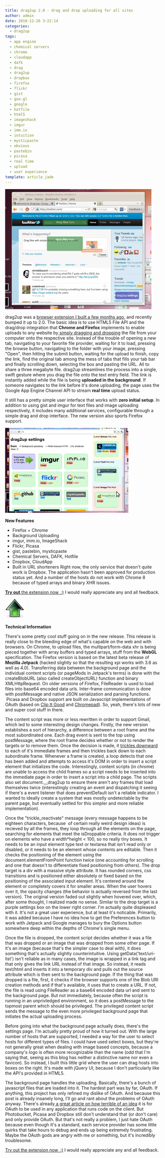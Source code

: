 ```yaml
---
title: drag2up 2.0 - drag and drop uploading for all sites
author: admin
date: 2010-12-26 3:22:14
categories:
  - drag2up
tags: 
  - app engine
  - chemical servers
  - chrome
  - cloudapp
  - dafk
  - drag
  - drag2up
  - dropbox
  - firefox
  - flickr
  - gist
  - goo.gl
  - google
  - hotfile
  - html5
  - imageshack
  - imgur
  - imm.io
  - intuition
  - mysticpaste
  - obvious
  - pastebin
  - picasa
  - real time
  - upload
  - user experience
template: article.jade
---
```


[![](Screenshot-6.png "drag2up firefox dragging twitter")](Screenshot-6.png)



drag2up was a [browser extension I built a few months ago](2010/10/drag2up-drag-files-onto-any-site/), and recently bumped it up to 2.0\. The basic idea is to use HTML5 File API and the drag/drop integration that **Chrome and Firefox** implements to enable uploads to any website by[ simply dragging and dropping](http://www.youtube.com/watch?v=DBqxmO-ZrDY) the file from your computer onto the respective site. Instead of the trouble of opening a new tab, navigating to your favorite file provider, waiting for it to load, pressing the browse button, navigating to the folder with your image, pressing "Open", then hitting the submit button, waiting for the upload to finish, copy the link, find the original tab among the mess of tabs that fills your tab bar and finally scrolling down, selecting the box and pasting the URL. All to share a three megabyte file. drag2up streamlines the process into a single, swift gesture where you drag the file onto the text entry field. The link is instantly added while the file is being **uploaded in the background**. If someone navigates to the link before it's done uploading, the page uses the Google App Engine Channel API to stream **real time** upload status.

It still has a pretty simple user interface that works with **zero initial setup**. In addition to using gist and imgur for text files and image uploading respectively, it includes many additional services, configurable through a simple drag and drop interface. The new version also sports Firefox support.

[![](Selection_004.png "drag2up settings chrome")](Selection_004.png)

**New Features**

*   Firefox + Chrome
*   Background Uploading
*   imgur, imm.io, ImageShack
*   Flickr, Picasa
*   gist, pastebin, mysticpaste
*   Chemical Servers, DAFK, Hotfile
*   Dropbox, CloudApp
*   Built in URL shorteners
Right now, the only service that doesn't quite work is Dropbox. The application hasn't been approved for production status yet. And a number of the hosts do not work with Chrome 8 because of typed arrays and binary XHR issues.

[**Try out** the extension now  :)](http://drag2up.appspot.com) I would really appreciate any and all feedback.

[![](64cool.png "64cool")](64cool.png)

**Technical Information**

There's some pretty cool stuff going on in the new release. This release is really close to the bleeding edge of what's capable on the web and with browsers. On Chrome, to upload files, the multipart/form-data xhr is being pieced together with array buffers and typed arrays, stuff from the **WebGL** specification. The Firefox version is based on the latest beta release of **Mozilla Jetpack** (hacked slightly so that the resulting xpi works with 3.6 as well as 4.0). Transferring data between the background page and the individual content scripts (or pageMods in Jetpack's terms) is done with the createBlobURL (also called createObjectURL) function and binary XMLHttpRequest. On older versions of Firefox, FileReader is used to load files into base64 encoded data urls. Inter-frame communication is done with postMessage and native JSON serialization and parsing functions.  Picasa and Dropbox support are built on Javascript implementations of OAuth (based on [Clip It Good](https://github.com/bslatkin/clip-it-good) and [Chromepad](https://github.com/kenotron/chromepad)). So, yeah, there's lots of new and super cool stuff in there.

The content script was more or less rewritten in order to support Gmail, which led to some interesting design changes. Firstly, the new version establishes a sort of hierarchy, a difference between a root frame and the most subordinated one. Each drag event is sent to the top using postMessage, where the root frame decides whether or not to render the targets or to remove them. Once the decision is made, it [trickles downward](https://github.com/antimatter15/drag2up/blob/master/data/drag2up.js#L108) to each of it's immediate frames and then trickles back down to each subordinate frame. Whenever a frame is created, a loop detects that one has been added and attempts to access it's DOM in order to insert a script element that initializes the code. Interestingly, content scripts (in chrome) are unable to access the child frames so a script needs to be inserted into the immediate page in order to insert a script into a child page. The scripts also set document.__drag2up to ensure there aren't any frames that load themselves twice (interestingly creating an event and dispatching it seeing if there's a event listener that does preventDefault isn't a reliable indicator. I wanted to ideally create a system that was mostly undetectable by the parent page, but eventually settled for this simpler and more reliable implementation).

Once the "trickle_reactivate" message (every message happens to be eighteen characters, because  of certain really weird design ideas) is recieved by all the frames, they loop through all the elements on the page, searching for elements that meet the isDroppable criteria. It does not trigger on elements who have a width*height &lt; 100, so no really tiny boxes. It needs to be an input element type text or textarea that isn't read only or disabled, or it needs to be an element whose contents are editable. Then it checks the positioning of the element using the document.elementFromPoint function twice (one accounting for scrolling and one that doesn't to differentiate fixed positioning from others). The drop target is a div with a massive style attribute. It has rounded corners, css transitions and is positioned either absolutely or fixed based on the positioning of the associated input element. It's centered around the element or completely covers it for smaller areas. When the user hovers over it, the opacity changes (the behavior is actually reversed from the last version). The original version faded out slightly when hovered over, which, after some thought, I realized made no sense. Similar to the drop target is a purple settings box on the lower right corner. I'm actually quite displeased with it. It's not a great user experience, but at least it's noticable. Primarily, it was added because I have no idea how to get the Preferences button to work with Jetpack and Google manages to bury the Options button somewhere deep within the depths of Chrome's single menu.

Once the file is dropped, the content script decides whether it was a file that was dropped or an image that was dropped from some other page. If it's an image (because that's the simpler case to deal with), it does something that's actually slightly counterintuitive. Using getData('text/uri-list') isn't reliable as in many cases, the image is wrapped in a link tag and that only gives the link URL instead of that image. So instead, it reads text/html and inserts it into a temporary div and pulls out the source attribute which is then sent to the background page. If the thing that was dropped is a file, first, it checks if the browser supports one of the Blob URI creation methods and if that's available, it uses that to create a URL. If not, the file is read using FileReader as a base64 encoded data url and sent to the background page. But not immediately, because often the script is running in an unprivledged environment, so it does a postMessage to the topmost parent which should be privileged. The privileged content script sends the message to the even more privileged background page that initiates the actual uploading process.

Before going into what the background page actually does, there's the settings page. I'm actually pretty proud of how it turned out. With the large number of hosts that are supported, I needed a way for the user to select hosts for different types of files. I could have used select boxes, but they're not generally great when dealing with image based concepts, because a company's logo is often more recognizable than the name (odd that I'm saying that, seeing as this blog has neither a distinctive name nor even a favicon). So instead, I built this little grid where the user can drag hosts into boxes on the right. It's made with jQuery UI, because I don't particularly like the API's provided in HTML5.

The background page handles the uploading. Basically, there's a bunch of javascript files that are loaded into it. The hardest part was by far, OAuth. If anything, this project has only refined my dislike of OAuth. And because this post is already insanely long, I'll go and rant about the problems of OAuth anyway. There's already[ a great article on how terrible of an idea](http://arstechnica.com/security/guides/2010/09/twitter-a-case-study-on-how-to-do-oauth-wrong.ars) it is for OAuth to be used in any application that runs code on the client. But Photobucket, Picasa and Dropbox still don't understand that (or don't care) and only provide OAuth. But that's not really a problem, I just hate OAuth because even though It's a standard, each service provider has some little quirks that take hours to debug and ends up being extremely frustrating. Maybe the OAuth gods are angry with me or something, but it's incredibly troublesome.

[Try out the extension now  :)](http://drag2up.appspot.com) I would really appreciate any and all feedback.
